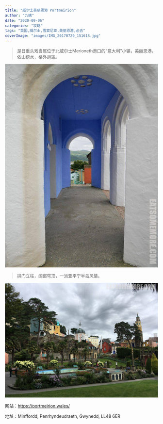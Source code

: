 ```yaml
---
title: "威尔士美丽恩港 Portmeirion"
author: "九姨"
date: "2020-09-06"
categories: "攻略"
tags: "英国,威尔士,雪窦尼亚,美丽恩港,必去"
coverImage: "images/IMG_20170729_151618.jpg"
---
```


>是日重头戏当属位于北威尔士Merioneth港口的“意大利”小镇，美丽恩港，依山傍水，格外逍遥。

![Portmeirion](images/IMG_20170729_145753-e1522101363555.jpg)

>拱门立柱，阔窗穹顶，一派亚平宁半岛风情。

![Portmeirion](images/IMG_20170729_162757.jpg)

网站：https://portmeirion.wales/

地址：Minffordd, Penrhyndeudraeth, Gwynedd, LL48 6ER